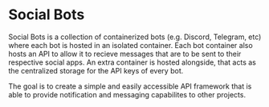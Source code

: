 # Social Bots

Social Bots is a collection of containerized bots (e.g. Discord, Telegram, etc) where each bot is hosted in an isolated container. 
Each bot container also hosts an API to allow it to recieve messages that are to be sent to their respective social apps.
An extra container is hosted alongside, that acts as the centralized storage for the API keys of every bot.

The goal is to create a simple and easily accessible API framework that is able to provide notification and messaging capabilites to other projects.